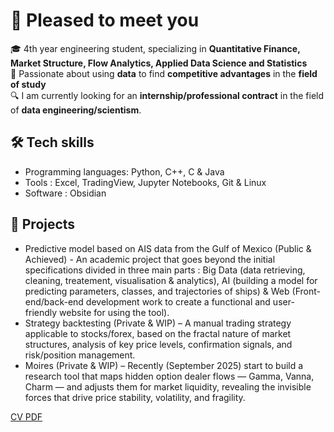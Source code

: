 <!--
**mkkuu/mkkuu** is a ✨ _special_ ✨ repository because its `README.md` (this file) appears on your GitHub profile.

Here are some ideas to get you started:

- 🔭 I’m currently working on ...
- 🌱 I’m currently learning ...
- 👯 I’m looking to collaborate on ...
- 🤔 I’m looking for help with ...
- 💬 Ask me about ...
- 📫 How to reach me: ...
- 😄 Pronouns: ...
- ⚡ Fun fact: ...
-->

# 👋 Pleased to meet you

🎓 4th year engineering student, specializing in **Quantitative Finance, Market Structure, Flow Analytics, Applied Data Science and Statistics**<br>
🚀 Passionate about using **data** to find **competitive advantages** in the **field of study**<br>
🔍 I am currently looking for an **internship/professional contract** in the field of **data engineering/scientism**.<br>

## 🛠 Tech skills
- Programming languages: Python, C++, C & Java<br>
- Tools : Excel, TradingView, Jupyter Notebooks, Git & Linux<br>
- Software : Obsidian<br>

## 📂 Projects
- Predictive model based on AIS data from the Gulf of Mexico (Public & Achieved) - An academic project that goes beyond the initial specifications divided in three main parts : Big Data (data retrieving, cleaning, treatement, visualisation & analytics), AI (building a model for predicting parameters, classes, and trajectories of ships) & Web (Front-end/back-end development work to create a functional and user-friendly website for using the tool).<br>
- Strategy backtesting (Private & WIP) – A manual trading strategy applicable to stocks/forex, based on the fractal nature of market structures, analysis of key price levels, confirmation signals, and risk/position management.<br>
- Moires (Private & WIP) – Recently (September 2025) start to build a research tool that maps hidden option dealer flows — Gamma, Vanna, Charm — and adjusts them for market liquidity, revealing the invisible forces that drive price stability, volatility, and fragility.<br>

[CV PDF](lien_vers_ton_cv.pdf)
